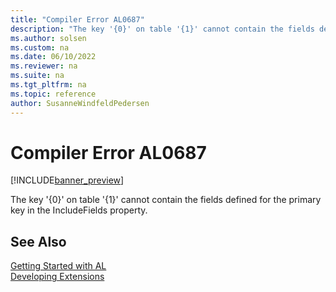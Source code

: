 ```yaml
---
title: "Compiler Error AL0687"
description: "The key '{0}' on table '{1}' cannot contain the fields defined for the primary key in the IncludeFields property."
ms.author: solsen
ms.custom: na
ms.date: 06/10/2022
ms.reviewer: na
ms.suite: na
ms.tgt_pltfrm: na
ms.topic: reference
author: SusanneWindfeldPedersen
---
```

[//]: # (START>DO_NOT_EDIT)
[//]: # (IMPORTANT:Do not edit any of the content between here and the END>DO_NOT_EDIT.)
[//]: # (Any modifications should be made in the .xml files in the ModernDev repo.)
# Compiler Error AL0687

[!INCLUDE[banner_preview](../includes/banner_preview.md)]

The key '{0}' on table '{1}' cannot contain the fields defined for the primary key in the IncludeFields property.

[//]: # (IMPORTANT: END>DO_NOT_EDIT)
## See Also  
[Getting Started with AL](../devenv-get-started.md)  
[Developing Extensions](../devenv-dev-overview.md)  